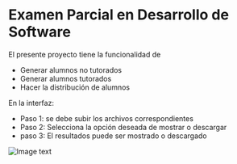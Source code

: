 # Examen Parcial en Desarrollo de Software

El presente proyecto tiene la funcionalidad de 
- Generar alumnos no tutorados
- Generar alumnos tutorados
- Hacer la distribución de alumnos



En la interfaz:
- Paso 1: se debe subir los archivos correspondientes
- Paso 2: Selecciona la opción deseada de mostrar o descargar
- paso 3: El resultados puede ser mostrado o descargado

![Image text](https://github.com/salinas-jerson/Examen1PParcial/blob/main/Resources/interfaz.jpg)
